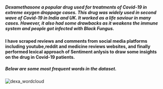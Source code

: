 ##### Dexamethasone a popular drug used for treatments of Covid-19 in extreme oxygen droppage cases. This drug was widely used in second wave of Covid-19 in India and UK. It worked as a life saviour in many cases.  However, it also had some drawbacks as it weakens the immune system and people got infected with Black Fungus. 

#### I have scraped reviews and comments from social media platforms including youtube,reddit and medicine reviews websites, and finally performed lexical approach of Sentiment anlysis to draw some insights on the drug in Covid-19 patients.

##### Below are some most frequent words in the dataset.
![dexa_wordcloud](https://user-images.githubusercontent.com/76424351/229580271-59613d14-75d0-4d7a-ba53-33c6f8e1f6a2.png)
